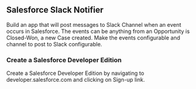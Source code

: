 ## Salesforce Slack Notifier

Build an app that will post messages to Slack Channel when an event occurs in Salesforce. The events can be anything from an Opportunity is Closed-Won, a new Case created. Make the events configurable and channel to post to Slack configurable.

### Create a Salesforce Developer Edition

Create a Salesforce Developer Edition by navigating to developer.salesforce.com and clicking on Sign-up link.

